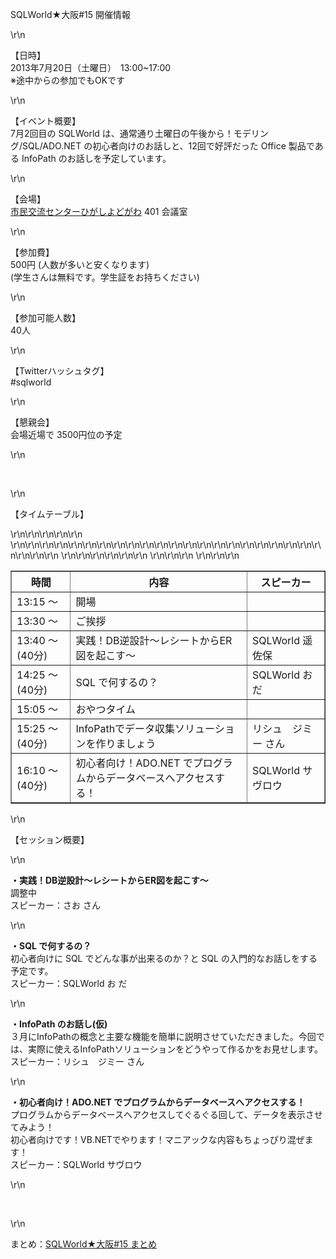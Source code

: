 <p>SQLWorld★大阪#15 開催情報</p>\r\n<p>【日時】<br />2013年7月20日（土曜日）　13:00~17:00<br /><span style=\"color:
        #ff0000;\">※途中からの参加でもOKです</span></p>\r\n<p>【イベント概要】<br />7月2回目の SQLWorld は、通常通り土曜日の午後から！モデリング/SQL/ADO.NET
    の初心者向けのお話しと、12回で好評だった Office 製品である InfoPath のお話しを予定しています。</p>\r\n<p>【会場】&nbsp; <br /><a
        href=\"http://www.skc-higashiyodogawa.jp/\" target=\"_blank\">市民交流センターひがしよどがわ</a> 401 会議室</p>\r\n<p>
    【参加費】<br />500円 (人数が多いと安くなります)<br />(学生さんは無料です。学生証をお持ちください)</p>\r\n<p><span>【参加可能人数】</span><br /><span>40人</span>
</p>\r\n<p>【Twitterハッシュタグ】<br />#sqlworld</p>\r\n<p>【懇親会】<br />会場近場で 3500円位の予定</p>\r\n<p>&nbsp;</p>\r\n<p>【タイムテーブル】</p>
\r\n<table style=\"width: 100%;\" border=\"1\">\r\n<tbody>\r\n<tr>\r\n<th style=\"width: 100px;\">時間</th>
            <th>内容</th>
            <th style=\"width: 120px;\">スピーカー</th>\r\n
        </tr>\r\n<tr>\r\n<td>13:15 ～</td>\r\n<td>開場</td>\r\n<td>&nbsp;</td>\r\n</tr>\r\n<tr>\r\n<td>13:30 ～</td>\r\n<td>
                ご挨拶</td>\r\n<td>&nbsp;</td>\r\n</tr>\r\n<tr>\r\n<td>13:40 ～ (40分)</td>\r\n<td>実践！DB逆設計～レシートからER図を起こす～
            </td>\r\n<td>SQLWorld 遥佐保</td>\r\n</tr>\r\n<tr>\r\n<td>14:25 ～ (40分)</td>\r\n<td>SQL で何するの？</td>\r\n<td>
                SQLWorld お だ</td>\r\n</tr>\r\n<tr>\r\n<td>15:05 ～</td>\r\n<td>おやつタイム</td>\r\n<td>&nbsp;</td>\r\n</tr>
        \r\n<tr>\r\n<td>15:25 ～ (40分)</td>\r\n<td>InfoPathでデータ収集ソリューションを作りましょう</td>\r\n<td>リシュ　ジミー さん</td>\r\n</tr>\r\n
        <tr>\r\n<td>16:10 ～ (40分)</td>\r\n<td>初心者向け！ADO.NET でプログラムからデータベースへアクセスする！&nbsp;</td>\r\n<td>SQLWorld サヴロウ</td>
            \r\n</tr>\r\n</tbody>\r\n</table>\r\n<p>【セッション概要】</p>\r\n<p><strong>・実践！DB逆設計～レシートからER図を起こす～</strong><br />
    調整中<br /> スピーカー：さお さん</p>\r\n<p><strong>・SQL で何するの？</strong><br />初心者向けに SQL でどんな事が出来るのか？と SQL
    の入門的なお話しをする予定です。<br /> スピーカー：SQLWorld お だ</p>\r\n<p><strong>・InfoPath
        のお話し(仮)</strong><br />３月にInfoPathの概念と主要な機能を簡単に説明させていただきました。今回では、実際に使えるInfoPathソリューションをどうやって作るかをお見せします。 <br />
    スピーカー：リシュ　ジミー さん</p>\r\n<p><strong>・初心者向け！ADO.NET
        でプログラムからデータベースへアクセスする！&nbsp;</strong><br />プログラムからデータベースへアクセスしてぐるぐる回して、データを表示させてみよう！<br />
    初心者向けです！VB.NETでやります！マニアックな内容もちょっぴり混ぜます！<br /> スピーカー：SQLWorld サヴロウ</p>\r\n<p>&nbsp;</p>\r\n<p>まとめ：<a
        href=\"http://togetter.com/li/536791\">SQLWorld★大阪#15 まとめ</a></p>